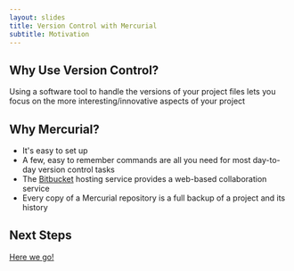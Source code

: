 ```yaml
---
layout: slides
title: Version Control with Mercurial
subtitle: Motivation
---
```

## Why Use Version Control?

Using a software tool to handle the versions of your project files lets you focus on the more interesting/innovative aspects of your project

## Why Mercurial?

* It's easy to set up
* A few,
  easy to remember commands are all you need for most day-to-day version control tasks
* The [Bitbucket](https://bitbucket.org/) hosting service provides a web-based collaboration service
* Every copy of a Mercurial repository is a full backup of a project and its history

## Next Steps

[Here we go!](01-backup.html)
